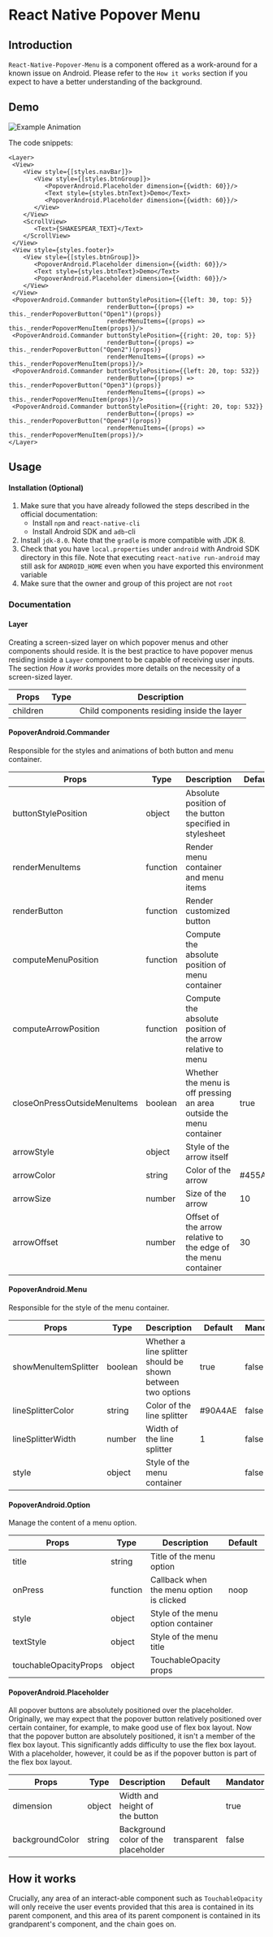 # React Native Popover Menu

## Introduction
`React-Native-Popover-Menu` is a component offered as a work-around
for a known issue on Android. Please refer to the `How it works` section
if you expect to have a better understanding of the background. 

## Demo

![Example Animation](demo/final.gif)

The code snippets:
```
<Layer>
 <View>
    <View style={[styles.navBar]}>
       <View style={[styles.btnGroup]}>
          <PopoverAndroid.Placeholder dimension={{width: 60}}/>
          <Text style={styles.btnText}>Demo</Text>
          <PopoverAndroid.Placeholder dimension={{width: 60}}/>
       </View>
    </View>
    <ScrollView>
       <Text>{SHAKESPEAR_TEXT}</Text>
    </ScrollView>
 </View>
 <View style={styles.footer}>
    <View style={[styles.btnGroup]}>
       <PopoverAndroid.Placeholder dimension={{width: 60}}/>
       <Text style={styles.btnText}>Demo</Text>
       <PopoverAndroid.Placeholder dimension={{width: 60}}/>
    </View>
 </View>
 <PopoverAndroid.Commander buttonStylePosition={{left: 30, top: 5}}
                           renderButton={(props) => this._renderPopoverButton("Open1")(props)}
                           renderMenuItems={(props) => this._renderPopoverMenuItem(props)}/>
 <PopoverAndroid.Commander buttonStylePosition={{right: 20, top: 5}}
                           renderButton={(props) => this._renderPopoverButton("Open2")(props)}
                           renderMenuItems={(props) => this._renderPopoverMenuItem(props)}/>
 <PopoverAndroid.Commander buttonStylePosition={{left: 20, top: 532}}
                           renderButton={(props) => this._renderPopoverButton("Open3")(props)}
                           renderMenuItems={(props) => this._renderPopoverMenuItem(props)}/>
 <PopoverAndroid.Commander buttonStylePosition={{right: 20, top: 532}}
                           renderButton={(props) => this._renderPopoverButton("Open4")(props)}
                           renderMenuItems={(props) => this._renderPopoverMenuItem(props)}/>
</Layer>
```

## Usage

#### Installation (Optional)
1. Make sure that you have already followed the steps described
   in the official documentation:
    - Install `npm` and `react-native-cli`
    - Install Android SDK and `adb`-cli
2. Install `jdk-8.0`. Note that the `gradle` is more compatible 
   with JDK 8. 
3. Check that you have `local.properties` under `android` with 
   Android SDK directory in this file. Note that executing `react-native run-android`
   may still ask for `ANDROID_HOME` even when you have exported 
   this environment variable
4. Make sure that the owner and group of this project are not `root`

### Documentation

#### Layer

Creating a screen-sized layer on which popover menus and other components should
reside. It is the best practice to have popover menus residing inside a `Layer`
component to be capable of receiving user inputs. The section *How it works* provides
more details on the necessity of a screen-sized layer.

| Props | Type | Description|
|-------|------|------------|
|children|  | Child components residing inside the layer

#### PopoverAndroid.Commander

Responsible for the styles and animations of both button and menu container.

| Props | Type | Description| Default | Mandatory|
|-------|------|------------| --------|----------|
|buttonStylePosition| object | Absolute position of the button specified in stylesheet| |true| 
|renderMenuItems| function | Render menu container and menu items | | true |
|renderButton| function | Render customized button | | false |
|computeMenuPosition| function | Compute the absolute position of menu container | | false|
|computeArrowPosition| function | Compute the absolute position of the arrow relative to menu | | false |
|closeOnPressOutsideMenuItems| boolean | Whether the menu is off pressing an area outside the menu container | true | false |
|arrowStyle| object | Style of the arrow itself | | false |
|arrowColor| string | Color of the arrow | #455A64 | false |
|arrowSize| number | Size of the arrow | 10 | false |
|arrowOffset| number | Offset of the arrow relative to the edge of the menu container | 30 | false |

#### PopoverAndroid.Menu

Responsible for the style of the menu container.

| Props | Type | Description| Default | Mandatory|
|-------|------|------------| --------|----------|
|showMenuItemSplitter| boolean | Whether a line splitter should be shown between two options | true | false |
|lineSplitterColor| string | Color of the line splitter | #90A4AE | false |
|lineSplitterWidth| number | Width of the line splitter | 1 | false |
|style| object | Style of the menu container | | false |

#### PopoverAndroid.Option

Manage the content of a menu option.

| Props | Type | Description| Default | Mandatory|
|-------|------|------------| --------|----------|
| title | string | Title of the menu option | | true |
| onPress | function | Callback when the menu option is clicked | noop | false |
| style | object | Style of the menu option container | | false | 
|textStyle| object | Style of the menu title | | false |
|touchableOpacityProps| object | TouchableOpacity props | | false|

#### PopoverAndroid.Placeholder

All popover buttons are absolutely positioned over the placeholder. Originally, we may expect
that the popover button relatively positioned over certain container, for example, to make good
use of flex box layout. Now that the popover button are absolutely positioned, it isn't a member 
of the flex box layout. This significantly adds difficulty to use the flex box layout. With a
placeholder, however, it could be as if the popover button is part of the flex box layout.

| Props | Type | Description| Default | Mandatory|
|-------|------|------------| --------|----------|
|dimension| object | Width and height of the button | | true |
|backgroundColor | string | Background color of the placeholder | transparent | false |

## How it works

Crucially, any area of an interact-able component such as `TouchableOpacity` will only
receive the user events provided that this area is contained in its parent component,
and this area of its parent component is contained in its grandparent's component, and 
the chain goes on. 


